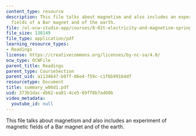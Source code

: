 ```yaml
---
content_type: resource
description: This file talks about magnetism and also includes an experiment of magnetic
  fields of a Bar magnet and of the earth.
file: /ol-ocw-studio-app/courses/8-02t-electricity-and-magnetism-spring-2005/373b1dacdb62ea814ce569ff8b7ad60b_summary_w06d1.pdf
file_size: 138149
file_type: application/pdf
learning_resource_types:
- Readings
license: https://creativecommons.org/licenses/by-nc-sa/4.0/
ocw_type: OCWFile
parent_title: Readings
parent_type: CourseSection
parent_uid: a1134647-b0ff-86e4-f59c-c1f6b99164df
resourcetype: Document
title: summary_w06d1.pdf
uid: 373b1dac-db62-ea81-4ce5-69ff8b7ad60b
video_metadata:
  youtube_id: null
---
```

This file talks about magnetism and also includes an experiment of magnetic fields of a Bar magnet and of the earth.